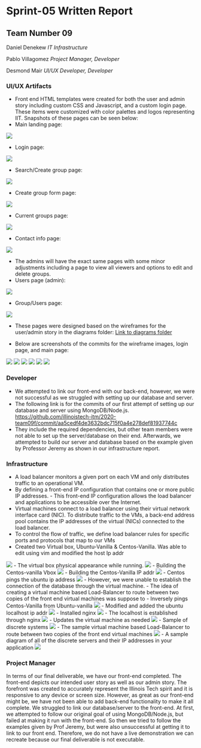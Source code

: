 # Sprint-05 Written Report

## Team Number 09

Daniel Denekew *IT Infrastructure*

Pablo Villagomez *Project Manager, Developer*

Desmond Mair *UI/UX Developer, Developer*


### UI/UX Artifacts

- Front end HTML templates were created for both the user and admin story including custom CSS and Javascript, and a custom login page. These items were customized with color palettes and logos representing IIT. Snapshots of these pages can be seen below:
- Main landing page:
<img src = "images/Screenshots of website (user)/page 1.png">

- Login page:
<img src = "images/Screenshots of website (user)/page 2.png">

- Search/Create group page:
<img src = "images/Screenshots of website (user)/page 3.png">

- Create group form page:
<img src = "images/Screenshots of website (user)/page 4.png">

- Current groups page:
<img src = "images/Screenshots of website (user)/page 5.png">

- Contact info page:
<img src = "images/Screenshots of website (user)/page 6.png">

- The admins will have the exact same pages with some minor adjustments including a page to view all viewers and options to edit and delete groups.
- Users page (admin):
<img src = "images/Screenshots of website (admin)/page 1.png">

- Group/Users page:
<img src = "images/Screenshots of website (admin)/page 2.png">

- These pages were designed based on the wireframes for the user/admin story in the diagrams folder:
[Link to diagrams folder](https://github.com/illinoistech-itm/2020-team09f/tree/master/StudyHawk/diagrams)

- Below are screenshots of the commits for the wireframe images, login page, and main page:
<img src = "images/Screenshots of commits (DESMOND)/1.png">
<img src = "images/Screenshots of commits (DESMOND)/2.png">
<img src = "images/Screenshots of commits (DESMOND)/3.png">
<img src = "images/Screenshots of commits (DESMOND)/4.png">
<img src = "images/Screenshots of commits (DESMOND)/5.png">
<img src = "images/Screenshots of commits (DESMOND)/6.png">


### Developer

- We attempted to link our front-end with our back-end, however, we were not successful as we struggled with setting up our database and server.
- The following link is for the commits of our first attempt of setting up our database and server using MongoDB/Node.js.
https://github.com/illinoistech-itm/2020-team09f/commit/aa5cedf4de3632bdc715f0a4e278def81937744c
- They include the required dependencies, but other team members were not able to set up the server/database on their end. Afterwards, we attempted to build our server and database based on the example given by Professor Jeremy as shown in our infrastructure report.


### Infrastructure

- A load balancer monitors a given port on each VM and only distributes traffic to an operational VM.
- By defining a front-end IP configuration that contains one or more public IP addresses. - This front-end IP configuration allows the load balancer and applications to be accessible over the Internet.
- Virtual machines connect to a load balancer using their virtual network interface card (NIC). To distribute traffic to the VMs, a back-end address pool contains the IP addresses of the virtual (NICs) connected to the load balancer.
- To control the flow of traffic, we define load balancer rules for specific ports and protocols that map to our VMs
- Created two Virtual box, Ubuntu-Vanilla & Centos-Vanilla. Was able to edit using vim and modified the host Ip addr
<img src = "images/VM.JPG">
- The virtual box physical appearance while running.
<img src = "images/VMW.JPG">
-	Building the Centos-vanilla Vbox
<img src = "images/Centos-V.JPG">
-	Building the Centos-Vanilla IP addr
<img src = "images/Centos-Vip.JPG">
-	Centos pings the ubuntu ip address
<img src = "images/Centos-Vping.JPG">
-	However, we were unable to establish the connection of the database through the virtual machine.
-	The idea of creating a virtual machine based Load-Balancer to route between two copies of the front end virtual machines was suppose to 
-	Inversely pings Centos-Vanilla from Ubuntu-vanilla
<img src = "images/UV-CVP.JPG">
-	Modified and added the ubuntu localhost ip addr
<img src = "images/UV-IP.JPG">
- Installed nginx
<img src = "images/UV-ng.JPG">
- The localhost is established through nginx
<img src = "images/Ngx.JPG">
- Updates the virtual machine as needed
<img src = "images/UV-UD.JPG">
- Sample of discrete systems
<img src = "images/AppGateway.png">
- The sample virtual machine based Load-Balancer to route between two copies of the front end virtual machines
<img src = "images/lb.png">
- A sample diagram of all of the discrete servers and their IP addresses in your application
<img src = "images/pas.png">

### Project Manager

In terms of our final deliverable, we have our front-end completed. The front-end depicts our intended user story as well as our admin story. The forefront was created to accurately represent the Illinois Tech spirit and it is responsive to any device or screen size. However, as great as our front-end might be, we have not been able to add back-end functionality to make it all complete. We struggled to link our database/server to the front-end. At first, we attempted to follow our original goal of using MongoDB/Node.js, but failed at making it run with the front-end. So then we tried to follow the examples given by Prof Jeremy, but were also unsuccessful at getting it to link to our front end. Therefore, we do not have a live demonstration we can recreate because our final deliverable is not executable.  
